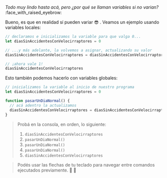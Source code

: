 _Todo muy lindo hasta acá, pero ¿por qué se llaman variables si no varian?_ :face_with_raised_eyebrow:

Bueno, es que en realidad sí pueden variar :sunglasses: . Veamos un ejemplo usando variables locales:

```javascript
// declaramos e inicializamos la variable para que valga 0...
let diasSinAccidentesConVelocirraptores = 0

// ...y más adelante, la volvemos a asignar, actualizando su valor
diasSinAccidentesConVelocirraptores = diasSinAccidentesConVelocirraptores + 1

// ¡ahora vale 1!
diasSinAccidentesConVelocirraptores
```

Esto también podemos hacerlo con variables globales:

```javascript
// inicializamos la variable al inicio de nuestro programa
let diasSinAccidentesConVelocirraptores = 0

function pasarUnDiaNormal() {
  // acá adentro la actualizamos
  diasSinAccidentesConVelocirraptores = diasSinAccidentesConVelocirraptores + 1
}
```

> Probá en la consola, en orden, lo siguiente:
>
> 1. `diasSinAccidentesConVelocirraptores`
> 2. `pasarUnDiaNormal()`
> 3. `pasarUnDiaNormal()`
> 4. `pasarUnDiaNormal()`
> 5. `diasSinAccidentesConVelocirraptores`

> Podés usar las flechas de tu teclado para navegar entre comandos ejecutados previamente. :arrow_up_small: :arrow_down_small: